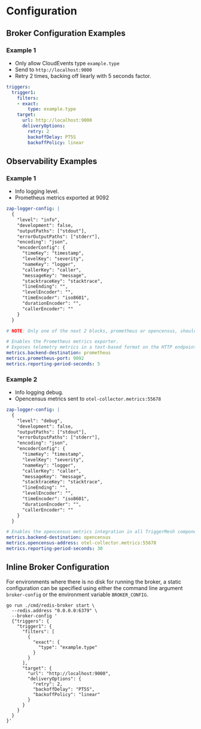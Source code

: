 # Configuration

## Broker Configuration Examples

### Example 1

- Only allow CloudEvents type `example.type`
- Send to `http://localhost:9000`
- Retry 2 times, backing off liearly with 5 seconds factor.

```yaml
triggers:
  trigger1:
    filters:
    - exact:
        type: example.type
    target:
      url: http://localhost:9000
      deliveryOptions:
        retry: 2
        backoffDelay: PT5S
        backoffPolicy: linear
```

## Observability Examples

### Example 1

- Info logging level.
- Prometheus metrics exported at 9092

```yaml
zap-logger-config: |
  {
    "level": "info",
    "development": false,
    "outputPaths": ["stdout"],
    "errorOutputPaths": ["stderr"],
    "encoding": "json",
    "encoderConfig": {
      "timeKey": "timestamp",
      "levelKey": "severity",
      "nameKey": "logger",
      "callerKey": "caller",
      "messageKey": "message",
      "stacktraceKey": "stacktrace",
      "lineEnding": "",
      "levelEncoder": "",
      "timeEncoder": "iso8601",
      "durationEncoder": "",
      "callerEncoder": ""
    }
  }

# NOTE: Only one of the next 2 blocks, prometheus or opencensus, should be informed.

# Enables the Prometheus metrics exporter.
# Exposes telemetry metrics in a text-based format on the HTTP endpoint :9092/metrics.
metrics.backend-destination: prometheus
metrics.prometheus-port: 9092
metrics.reporting-period-seconds: 5
```

### Example 2

- Info logging debug.
- Opencensus metrics sent to `otel-collector.metrics:55678`

```yaml
zap-logger-config: |
  {
    "level": "debug",
    "development": false,
    "outputPaths": ["stdout"],
    "errorOutputPaths": ["stderr"],
    "encoding": "json",
    "encoderConfig": {
      "timeKey": "timestamp",
      "levelKey": "severity",
      "nameKey": "logger",
      "callerKey": "caller",
      "messageKey": "message",
      "stacktraceKey": "stacktrace",
      "lineEnding": "",
      "levelEncoder": "",
      "timeEncoder": "iso8601",
      "durationEncoder": "",
      "callerEncoder": ""
    }
  }

# Enables the opencensus metrics integration in all TriggerMesh components.
metrics.backend-destination: opencensus
metrics.opencensus-address: otel-collector.metrics:55678
metrics.reporting-period-seconds: 30
```

## Inline Broker Configuration

For environments where there is no disk for running the broker, a static configuration can be specified using either the command line argument `broker-config` or the environment variable `BROKER_CONFIG`.

```console
go run ./cmd/redis-broker start \
  --redis.address "0.0.0.0:6379" \
  --broker-config '
  {"triggers": {
    "trigger1": {
      "filters": [
        {
          "exact": {
            "type": "example.type"
          }
        }
      ],
      "target": {
        "url": "http://localhost:9000",
        "deliveryOptions": {
          "retry": 2,
          "backoffDelay": "PT5S",
          "backoffPolicy": "linear"
        }
      }
    }
  }
}'
```